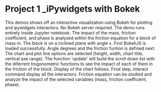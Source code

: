  
# Project 1 _iPywidgets with Bokek
This demos shows off an interactive visualization using Bokeh for plotting and ipywidgets interactors. No Bokeh server required. The demo runs entirely inside Jupyter notebook.
The impact of the mass, friction coefficient, and phase is analyzed within  the friction equation for a block of mass m. The block is on a inclined plane with angle x.
First BokehJS is loaded successfully.  Angle degrees and the friction funtion is defined next.
The chart and plot line options are selected (height, width, chart title, vertical axe range).
The function 'update' will build the scroll down list with the diferrent trogonometric functions to see the impact of each of them  in the friction of the block. 
Display of the chart follows. Final step, interact command display all the interactors. Friction equation can be studied and analyze the impact of the selected variables (mass, friction coefficient, phase).
